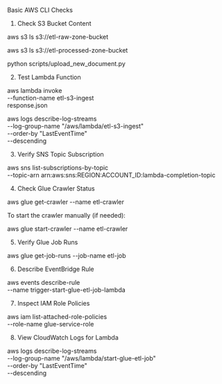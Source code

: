 Basic AWS CLI Checks

1) Check S3 Bucket Content

aws s3 ls s3://etl-raw-zone-bucket

aws s3 ls s3://etl-processed-zone-bucket

python scripts/upload_new_document.py


2) Test Lambda Function

aws lambda invoke \
  --function-name etl-s3-ingest \
  response.json

aws logs describe-log-streams \
  --log-group-name "/aws/lambda/etl-s3-ingest" \
  --order-by "LastEventTime" \
  --descending

3) Verify SNS Topic Subscription

aws sns list-subscriptions-by-topic \
  --topic-arn arn:aws:sns:REGION:ACCOUNT_ID:lambda-completion-topic

4) Check Glue Crawler Status

aws glue get-crawler --name etl-crawler


To start the crawler manually (if needed):

aws glue start-crawler --name etl-crawler

5) Verify Glue Job Runs

aws glue get-job-runs --job-name etl-job

6) Describe EventBridge Rule

aws events describe-rule \
  --name trigger-start-glue-etl-job-lambda

7) Inspect IAM Role Policies

aws iam list-attached-role-policies \
  --role-name glue-service-role

8) View CloudWatch Logs for Lambda

aws logs describe-log-streams \
  --log-group-name "/aws/lambda/start-glue-etl-job" \
  --order-by "LastEventTime" \
  --descending
